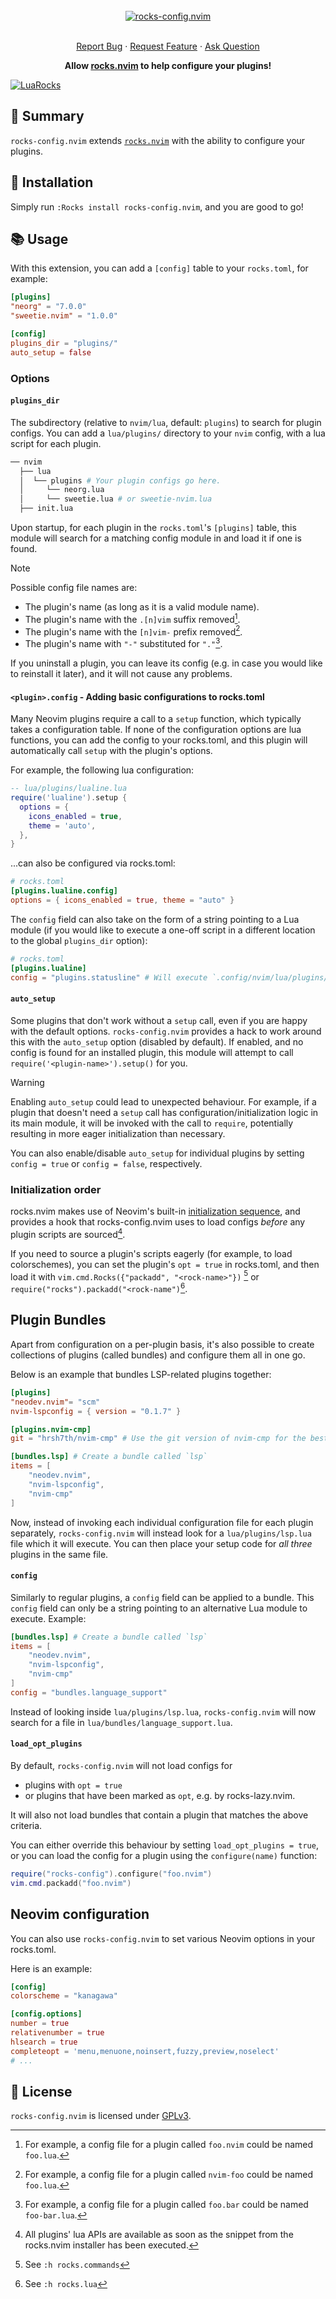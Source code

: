 <!-- markdownlint-disable -->
<br />
<div align="center">
  <a href="https://github.com/nvim-neorocks/rocks-config.nvim">
    <img src="./rocks-header.svg" alt="rocks-config.nvim">
  </a>
  <p align="center">
    <!-- <br /> -->
    <!-- <a href="./doc/rocks-config.txt"><strong>Explore the docs »</strong></a> -->
    <!-- <br /> -->
    <br />
    <a href="https://github.com/nvim-neorocks/rocks-config.nvim/issues/new?assignees=&labels=bug">Report Bug</a>
    ·
    <a href="https://github.com/nvim-neorocks/rocks-config.nvim/issues/new?assignees=&labels=enhancement">Request Feature</a>
    ·
    <a href="https://github.com/nvim-neorocks/rocks.nvim/discussions/new?category=q-a">Ask Question</a>
  </p>
  <p>
    <strong>
      Allow <a href="https://github.com/nvim-neorocks/rocks.nvim/">rocks.nvim</a> to help configure your plugins!
    </strong>
  </p>
</div>
<!-- markdownlint-restore -->

[![LuaRocks][luarocks-shield]][luarocks-url]

## :star2: Summary

`rocks-config.nvim` extends [`rocks.nvim`](https://github.com/nvim-neorocks/rocks-config.nvim)
with the ability to configure your plugins.

## :hammer: Installation

Simply run `:Rocks install rocks-config.nvim`,
and you are good to go!

## :books: Usage

With this extension, you can add a `[config]` table to your `rocks.toml`,
for example:

```toml
[plugins]
"neorg" = "7.0.0"
"sweetie.nvim" = "1.0.0"

[config]
plugins_dir = "plugins/"
auto_setup = false
```

### Options

#### `plugins_dir`

The subdirectory (relative to `nvim/lua`, default: `plugins`)
to search for plugin configs. You can add a `lua/plugins/` directory
to your `nvim` config, with a lua script for each plugin.

```sh
── nvim
  ├── lua
  │  └── plugins # Your plugin configs go here.
  │     └── neorg.lua
  │     └── sweetie.lua # or sweetie-nvim.lua
  ├── init.lua
```

Upon startup, for each plugin in the `rocks.toml`'s `[plugins]`
table, this module will search for a matching config module in
and load it if one is found.

> [!NOTE]
>
> Possible config file names are:
>
> - The plugin's name (as long as it is a valid module name).
> - The plugin's name with the `.[n]vim` suffix removed[^1].
> - The plugin's name with the `[n]vim-` prefix removed[^2].
> - The plugin's name with `"-"` substituted for `"."`[^3].

[^1]: For example, a config file for a plugin called `foo.nvim` could be named `foo.lua`.
[^2]: For example, a config file for a plugin called `nvim-foo` could be named `foo.lua`.
[^3]: For example, a config file for a plugin called `foo.bar` could be named `foo-bar.lua`.

If you uninstall a plugin, you can leave its config (e.g. in case
you would like to reinstall it later), and it will not cause any
problems.

#### `<plugin>.config` - Adding basic configurations to rocks.toml

Many Neovim plugins require a call to a `setup` function,
which typically takes a configuration table.
If none of the configuration options are lua functions,
you can add the config to your rocks.toml, and this plugin
will automatically call `setup` with the plugin's options.

For example, the following lua configuration:

```lua
-- lua/plugins/lualine.lua
require('lualine').setup {
  options = {
    icons_enabled = true,
    theme = 'auto',
  },
}
```

...can also be configured via rocks.toml:

```toml
# rocks.toml
[plugins.lualine.config]
options = { icons_enabled = true, theme = "auto" }
```

The `config` field can also take on the form of a string pointing to a Lua module (if you would
like to execute a one-off script in a different location to the global `plugins_dir` option):

```toml
# rocks.toml
[plugins.lualine]
config = "plugins.statusline" # Will execute `.config/nvim/lua/plugins/statusline.lua`
```

#### `auto_setup`

Some plugins that don't work without a `setup` call,
even if you are happy with the default options.
`rocks-config.nvim` provides a hack to work around this
with the `auto_setup` option (disabled by default).
If enabled, and no config is found for an installed plugin,
this module will attempt to call `require('<plugin-name>').setup()`
for you.

> [!WARNING]
>
> Enabling `auto_setup` could lead to unexpected behaviour.
> For example, if a plugin that doesn't need a `setup` call
> has configuration/initialization logic in its main module,
> it will be invoked with the call to `require`,
> potentially resulting in more eager initialization than necessary.

You can also enable/disable `auto_setup` for individual plugins
by setting `config = true` or `config = false`, respectively.

### Initialization order

rocks.nvim makes use of Neovim's built-in [initialization sequence](https://neovim.io/doc/user/starting.html#initialization),
and provides a hook that rocks-config.nvim uses to load configs
*before* any plugin scripts are sourced[^4].

[^4]: All plugins' lua APIs are available as soon as the snippet
from the rocks.nvim installer has been executed.

If you need to source a plugin's scripts eagerly (for example,
to load colorschemes), you can set the plugin's `opt = true` in
rocks.toml, and then load it with `vim.cmd.Rocks({"packadd", "<rock-name>"})` [^5]
or `require("rocks").packadd("<rock-name")`[^6].

[^5]: See `:h rocks.commands`
[^6]: See `:h rocks.lua`

## Plugin Bundles

Apart from configuration on a per-plugin basis, it's also possible to create collections of plugins
(called bundles) and configure them all in one go.

Below is an example that bundles LSP-related plugins together:

```toml
[plugins]
"neodev.nvim"= "scm"
nvim-lspconfig = { version = "0.1.7" } 

[plugins.nvim-cmp]
git = "hrsh7th/nvim-cmp" # Use the git version of nvim-cmp for the best experience.

[bundles.lsp] # Create a bundle called `lsp`
items = [
    "neodev.nvim",
    "nvim-lspconfig",
    "nvim-cmp"
]
```

Now, instead of invoking each individual configuration file for each plugin separately,
`rocks-config.nvim` will instead look for a `lua/plugins/lsp.lua` file which it will execute.
You can then place your setup code for *all three* plugins in the same file.

#### `config`

Similarly to regular plugins, a `config` field can be applied to a bundle. This `config`
field can only be a string pointing to an alternative Lua module to execute. Example:

```toml
[bundles.lsp] # Create a bundle called `lsp`
items = [
    "neodev.nvim",
    "nvim-lspconfig",
    "nvim-cmp"
]
config = "bundles.language_support"
```

Instead of looking inside `lua/plugins/lsp.lua`, `rocks-config.nvim` will now search for
a file in `lua/bundles/language_support.lua`.

#### `load_opt_plugins`

By default, `rocks-config.nvim` will not load configs for

- plugins with `opt = true`
- or plugins that have been marked as `opt`, e.g. by rocks-lazy.nvim.

It will also not load bundles that contain a plugin that matches the above criteria.

You can either override this behaviour by setting `load_opt_plugins = true`,
or you can load the config for a plugin using the `configure(name)` function:

```lua
require("rocks-config").configure("foo.nvim")
vim.cmd.packadd("foo.nvim")
```

## Neovim configuration

You can also use `rocks-config.nvim` to set various Neovim options
in your rocks.toml.

Here is an example:

```toml
[config]
colorscheme = "kanagawa"

[config.options]
number = true
relativenumber = true
hlsearch = true
completeopt = 'menu,menuone,noinsert,fuzzy,preview,noselect'
# ...
```

## :book: License

`rocks-config.nvim` is licensed under [GPLv3](./LICENSE).

[luarocks-shield]: https://img.shields.io/luarocks/v/neorocks/rocks-config.nvim?logo=lua&color=purple&style=for-the-badge
[luarocks-url]: https://luarocks.org/modules/neorocks/rocks-config.nvim
